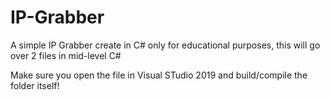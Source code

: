 # IP-Grabber
A simple IP Grabber create in C# only for educational purposes, this will go over 2 files in mid-level C#

Make sure you open the file in Visual STudio 2019 and build/compile the folder itself!
